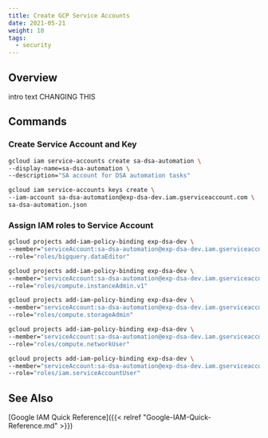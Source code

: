 ```yaml
---
title: Create GCP Service Accounts
date: 2021-05-21
weight: 10
tags:
  - security
---
```

## Overview

intro text CHANGING THIS

## Commands

### Create Service Account and Key

```sh
gcloud iam service-accounts create sa-dsa-automation \ 
--display-name=sa-dsa-automation \
--description="SA account for DSA automation tasks"

gcloud iam service-accounts keys create \
--iam-account sa-dsa-automation@exp-dsa-dev.iam.gserviceaccount.com \
sa-dsa-automation.json
```

### Assign IAM roles to Service Account

```sh
gcloud projects add-iam-policy-binding exp-dsa-dev \
--member="serviceAccount:sa-dsa-automation@exp-dsa-dev.iam.gserviceaccount.com" \
--role="roles/bigquery.dataEditor"

gcloud projects add-iam-policy-binding exp-dsa-dev \
--member="serviceAccount:sa-dsa-automation@exp-dsa-dev.iam.gserviceaccount.com" \
--role="roles/compute.instanceAdmin.v1"

gcloud projects add-iam-policy-binding exp-dsa-dev \
--member="serviceAccount:sa-dsa-automation@exp-dsa-dev.iam.gserviceaccount.com" \
--role="roles/compute.storageAdmin"

gcloud projects add-iam-policy-binding exp-dsa-dev \
--member="serviceAccount:sa-dsa-automation@exp-dsa-dev.iam.gserviceaccount.com" \
--role="roles/compute.networkUser"

gcloud projects add-iam-policy-binding exp-dsa-dev \
--member="serviceAccount:sa-dsa-automation@exp-dsa-dev.iam.gserviceaccount.com" \
--role="roles/iam.serviceAccountUser"
```

## See Also

[Google IAM Quick Reference]({{< relref "Google-IAM-Quick-Reference.md" >}})
